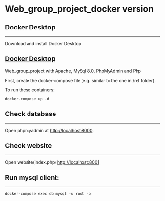 # Web_group_project_docker version 

## Docker Desktop  
---------------------------------------------------------------
Download and install Docker Desktop

[Docker Desktop](https://www.docker.com/products/docker-desktop/)  
---------------------------------------------------------------
Web_group_project with Apache, MySql 8.0, PhpMyAdmin and Php

First, create the docker-compose file (e.g. similar to the one in /ref folder).

To run these containers:

```
docker-compose up -d
```
## Check database
-----------------------------------------------------
Open phpmyadmin at [http://localhost:8000](http://localhost:8000).

## Check website
---------------------------------------------------------------
Open website(index.php) [http://localhost:8001](http://localhost:8001)

## Run mysql client:
---------------------------------------------------------------
```
docker-compose exec db mysql -u root -p
```

